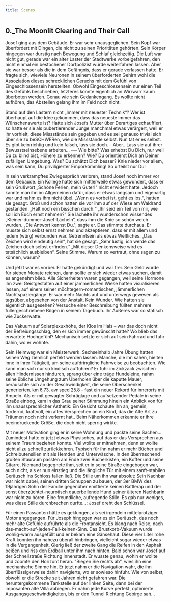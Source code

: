 ```yaml
---
title: Scenes
---
```


## 0.\_The Moonlit Clearing and Their Call

Josef ging aus dem Gebäude. Er war sehr unausgeglichen. Sein Kopf war überfordert mit Dingen, die nicht zu seinen Prioritäten gehörten. Sein Körper hingegen war durstig nach Bewegung und Schlaf gleichzeitig. Die Luft war nicht gut, gerade war ein alter Laster der Stadtwerke vorbeigefahren, den nicht einmal ein bestochener Dorfpolizist würde weiterfahren lassen. Aber sie war besser als die in dem Gefängnis, dass er gerade verlassen hatte. Er fragte sich, wieviele Neuronen in seinem überforderten Gehirn wohl die Assoziation dieses schrecklichen Geruchs mit dem Gefühl von Eingeschlossensein herstellten. Obwohl Eingeschlossensein nur einen Teil des Gefühls beschrieben, letzteres konnte eigentlich an Wirrwarr kaum überboten werden. Genau wie sein Gedankengang. Es wollte nicht aufhören, das Abstellen gelang ihm im Feld noch nicht.

Stand auf den Lastern nicht „Immer mit neuester Technik“? Wer ist überhaupt auf die Idee gekommen, dass das neueste immer das Wünschenswerte ist? Hatte sich Josefs Mutter über Derartiges echauffiert, so hatte er sie als pubertierender Junge manchmal etwas verärgert, weil er ihr vorhielt, diese Missstände sein gegeben und es sei genauso trivial sich über sie zu beSCHWERen, wie die Missstände selbst. Nun tat er es selbst. Es gibt kein richtig und kein falsch, lass sie doch. - Aber.. Lass sie auf ihrer Bewusstseinsebene arbeiten... --- Wie bitte? Was erhebst Du Dich, nur weil Du zu blind bist, Höhere zu erkennen? Wie? Du orientierst Dich an Deiner zufälligen Umgebung. Was? Du schätzt Dich besser? Knie nieder vor allem, was sein kann, Du priviligierter Emporkömmling! So urteilst nur Du!

In sein verkrampftes Zwiegespräch verloren, stand Josef noch immer vor dem Gebäude. Ein Kollege hatte sich mittlerweile etwas gewundert, dass er sein Grußwort „Schöne Ferien, mein Guter!“ nicht erwidert hatte. Jedoch kannte man ihn im Allgemeinen dafür, dass er etwas langsam und eigenartig war und nahm es ihm nicht übel.
„Wenn es vorbei ist, geht es los.“, hatten sie gesagt. Groß und schön hatten sie vor ihm auf der Wiese am Waldrand gestanden. „Halt noch ein bisschen durch.“
„Ihr seid ein Teil von mir, wie soll ich Euch ernst nehmen?“
Sie lächelte ihr wunderschön wissendes „Kleiner-dummer-Josef-Lächeln“, dass ihm die Knie so schön weich wurden. „Die Antwort kennst Du.", sagte er.
Das stimmte durchaus. Er musste sich selbst ernst nehmen und akzeptieren, dass er mit allem und jedem (würg) verbunden war. Getrenntsein als etwas Weltliches.
„Das Zeichen wird eindeutig sein“, hat sie gesagt.
„Sehr lustig, ich werde das Zeichen doch selbst erfinden.“
„Mit dieser Denkensweise wird es tatsächlich ausbleiben“. Seine Stimme. Warum so vertraut, ohne sagen zu können, warum?

Und jetzt war es vorbei. Er hatte gekündigt und war frei. Sein Geld würde für sieben Monate reichen, dann sollte er sich wieder etwas suchen, damit es angenehm blieb. Alle Sicherheiten waren gegangen, weil seine Hormone ihn zwei Geistgestalten auf einer jämmerlichen Wiese hatten visualisieren lassen, auf einem seiner möchtegern-romantischen, jämmerlichen Nachtspaziergänge. Er war mehr Nachts auf und unterwegs gewesen als tagsüber, abgesehen von der Anstalt. Kein Wunder. Wie hatten sie eigentlich ausgesehen? Versuche einer Beschreibung füllten mehrere füllergeschriebene Bögen in seinem Tagebuch. Ihr Äußeres war so statisch wie Zuckerwatte.

Das Vakuum auf Solarplexuxhöhe, der Klos im Hals – war das doch nicht der Befreiungsschlag, den er sich immer gewünscht hatte? Wo blieb das erwartete Hochgefühl? Mechanisch setzte er sich auf sein Fahrrad und fuhr dahin, wo er wohnte.

Sein Heimweg war ein Meisterwerk. Sechseinhalb Jahre Übung hatten seinen Weg ziemlich perfekt werden lassen. Manche, die ihn sahen, hielten inne in ihrer Tätigkeit, um seine aufdringliche Fahrweise zu beobachten. Wie kann man sich nur so kindisch aufführen? Er fuhr im Zickzack zwischen allen Hindernissen hindurch, sprang über eine träge Hundeleine, nahm seine übliche Umgehung zum Überholen über die kaputte Mauer, berauschte sich an der Geschwindigkeit, die seine Oberschenkel generierten. km 6,73. avr sped 25.8 - fast ein neuer Rekord für innerorts mit Ampeln. Als er mit gewagter Schräglage und aufsetzender Pedale in seine Straße einbog, kam in das Grau seiner Stimmung hinein ein Anblick von für ihn unaussprechlicher Ästhetik: Ein Gesicht schaute ihn an, gemein, fordernd, kraftvoll, ein altes Versprechen an ein Kind, das die Alte Art zu Träumen noch nicht verlernt hat.. Beim Näherkommen erkannte er ihre beeindruckende Größe, die doch nicht sperrig wirkte.

Mit neuer Motivation ging er in seine Wohnung und packte seine Sachen... Zumindest hatte er jetzt etwas Physisches, auf das er das Versprechen aus seinem Traum beziehen konnte. Viel wollte er mitnehmen, denn er wollte nicht allzu schnell zurückkehren. Typisch für ihn nahm er mehr Bücher und Schreibutensilien mit als Hemden und Unterwäsche. In den überraschend großen Stauraum passten am Ende zwei Bücherkisten, ein Koffer und seine Gitarre. Niemand begegnete ihm, seit er in seine Straße eingebogen war, auch nicht, als er nun einstieg und die längliche Tür mit einem sanft-stabilen Geräusch ins Schloss fallen ließ. Die Stille um ihn war absolut: Sein Nachbar war nicht dabei, seinen dritten Schuppen zu bauen, der 3er BMW des 19jährigen Sohn der Familie gegenüber emittierte keinen Battlerap und der sonst überzüchtet-neurotisch dauerbellende Hund seiner älteren Nachbarin war nicht zu hören. Eine freundliche, aufregende Stille. Es gab nur weniges, was diese Stille durchbrechen durfte...:  Josef dreht den Schlüssel.

Für einen Passanten hätte es geklungen, als sei irgendein mittelprotziger Motor angegangen. Für Joseph hingegen war es ein Geräusch, das noch mehr alte Gefühle aufrührte als die Frontansicht. Es klang nach Reise, nach das-macht-auf-jeden-Fall-keinen-Sinn. Das Brustkorb-Vakuum wurde wohlig-warm ausgefüllt und er bekam eine Gänsehaut.
Diese vier Liter rohe Kraft konnten ihn nahezu überall hinbringen, vielleicht sogar wieder etwas in die Vergangenheit. Gierig ließ der zweite Gang die Reifen in den Asphalt beißen und riss den Erdball unter ihm nach hinten.
Bald schon war Josef auf der Schnellstraße Richtung Innenstadt. Er wusste genau, wohin er wollte und zoomte den Horizont heran.
"Biegen Sie rechts ab", wies ihn eine mechanische Simme hin. Er jetzt nahm er die Navigation wahr, die ihn überflüssigerweise dahin navigierte, wo er sowieso hinfuhr. Wie von selbst, obwohl er die Strecke seit Jahren nicht gefahren war. Die heruntergekommene Tankstelle auf der linken Seite, dann bei der imposanten alte Villa abbiegen. Er nahm jede Kurve perfekt, optimierte Ausgangsgeschwindigkeiten, bis er den Tunnel Richtung Gebirge sah...
